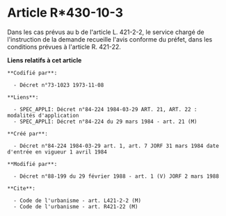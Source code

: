 # Article R*430-10-3

Dans les cas prévus au b de l'article L. 421-2-2, le service chargé de l'instruction de la demande recueille l'avis conforme
du préfet, dans les conditions prévues à l'article R. 421-22.

**Liens relatifs à cet article**

	**Codifié par**:

	  - Décret n°73-1023 1973-11-08

	**Liens**:

	  - SPEC_APPLI: Décret n°84-224 1984-03-29 ART. 21, ART. 22 : modalités d'application
	  - SPEC_APPLI: Décret n°84-224 du 29 mars 1984 - art. 21 (M)

	**Créé par**:

	  - Décret n°84-224 1984-03-29 art. 1, art. 7 JORF 31 mars 1984 date d'entrée en vigueur 1 avril 1984

	**Modifié par**:

	  - Décret n°88-199 du 29 février 1988 - art. 1 (V) JORF 2 mars 1988

	**Cite**:

	  - Code de l'urbanisme - art. L421-2-2 (M)
	  - Code de l'urbanisme - art. R421-22 (M)
